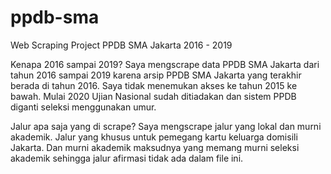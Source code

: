 # ppdb-sma

Web Scraping Project 
PPDB SMA Jakarta 2016 - 2019

Kenapa 2016 sampai 2019?
Saya mengscrape data PPDB SMA Jakarta dari tahun 2016 sampai 2019 karena arsip PPDB SMA Jakarta yang terakhir berada di tahun 2016. Saya tidak menemukan akses ke tahun 2015 ke bawah. Mulai 2020 Ujian Nasional sudah ditiadakan dan sistem PPDB diganti seleksi menggunakan umur.

Jalur apa saja yang di scrape?
Saya mengscrape jalur yang lokal dan murni akademik. Jalur yang khusus untuk pemegang kartu keluarga domisili Jakarta. Dan murni akademik maksudnya yang memang murni seleksi akademik sehingga jalur afirmasi tidak ada dalam file ini.
